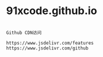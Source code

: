 # 91xcode.github.io

```

Github CDN访问

https://www.jsdelivr.com/features
https://www.jsdelivr.com/github

```